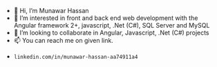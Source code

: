 - 👋 Hi, I’m Munawar Hassan
- 👀 I’m interested in front and back end web development with the Angular framework 2+, javascript, .Net (C#), SQL Server and MySQL
- 💞️ I’m looking to collaborate in Angular, Javascript, .Net (C#) projects
- 📫 You can reach me on given link.
-     linkedin.com/in/munawar-hassan-aa74911a4

<!---
Munawar080/Munawar080 is a ✨ special ✨ repository because its `README.md` (this file) appears on your GitHub profile.
You can click the Preview link to take a look at your changes.
--->
